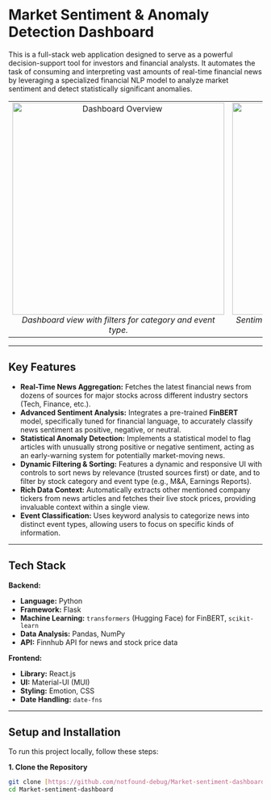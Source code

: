# Market Sentiment & Anomaly Detection Dashboard

This is a full-stack web application designed to serve as a powerful decision-support tool for investors and financial analysts. It automates the task of consuming and interpreting vast amounts of real-time financial news by leveraging a specialized financial NLP model to analyze market sentiment and detect statistically significant anomalies.


<table>
  <tr>
    <td align="center">
      <img src="https://github.com/user-attachments/assets/e0065938-7062-498d-9517-f0e789d26c9a" alt="Dashboard Overview" width="420">
      <br>
      <em>Dashboard view with filters for category and event type.</em>
    </td>
    <td align="center">
      <img src="https://github.com/user-attachments/assets/1530a7e6-5bb7-45d2-8a52-a1914b0528e9" alt="Sentiment Analysis in Action" width="420">
      <br>
      <em>Sentiment analysis for the "Oil & Gas" sector showing positive and negative anomalies.</em>
    </td>
  </tr>
</table>

---

## Key Features

- **Real-Time News Aggregation:** Fetches the latest financial news from dozens of sources for major stocks across different industry sectors (Tech, Finance, etc.).
- **Advanced Sentiment Analysis:** Integrates a pre-trained **FinBERT** model, specifically tuned for financial language, to accurately classify news sentiment as positive, negative, or neutral.
- **Statistical Anomaly Detection:** Implements a statistical model to flag articles with unusually strong positive or negative sentiment, acting as an early-warning system for potentially market-moving news.
- **Dynamic Filtering & Sorting:** Features a dynamic and responsive UI with controls to sort news by relevance (trusted sources first) or date, and to filter by stock category and event type (e.g., M&A, Earnings Reports).
- **Rich Data Context:** Automatically extracts other mentioned company tickers from news articles and fetches their live stock prices, providing invaluable context within a single view.
- **Event Classification:** Uses keyword analysis to categorize news into distinct event types, allowing users to focus on specific kinds of information.

---

## Tech Stack

**Backend:**
- **Language:** Python
- **Framework:** Flask
- **Machine Learning:** `transformers` (Hugging Face) for FinBERT, `scikit-learn`
- **Data Analysis:** Pandas, NumPy
- **API:** Finnhub API for news and stock price data

**Frontend:**
- **Library:** React.js
- **UI:** Material-UI (MUI)
- **Styling:** Emotion, CSS
- **Date Handling:** `date-fns`

---

## Setup and Installation

To run this project locally, follow these steps:

**1. Clone the Repository**
```bash
git clone [https://github.com/notfound-debug/Market-sentiment-dashboard.git](https://github.com/notfound-debug/Market-sentiment-dashboard.git)
cd Market-sentiment-dashboard
